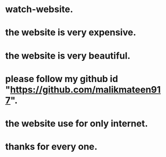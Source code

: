 # watch-website.
# the website is very expensive.
# the website is very beautiful.
# please follow my github id "https://github.com/malikmateen917".



# the website use for only internet.














# thanks for every one.
